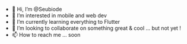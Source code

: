 - 👋 Hi, I’m @Seubiode
- 👀 I’m interested in mobile and web dev
- 🌱 I’m currently learning everything to Flutter
- 💞️ I’m looking to collaborate on something great & cool ... but not yet !
- 📫 How to reach me ... soon

<!---
Seubiode/Seubiode is a ✨ special ✨ repository because its `README.md` (this file) appears on your GitHub profile.
You can click the Preview link to take a look at your changes.
--->
